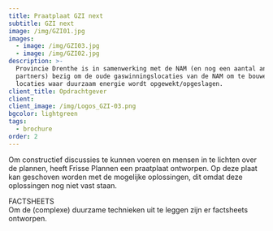 ```yaml
---
title: Praatplaat GZI next
subtitle: GZI next
image: /img/GZI01.jpg
images:
  - image: /img/GZI03.jpg
  - image: /img/GZI02.jpg
description: >-
  Provincie Drenthe is in samenwerking met de NAM (en nog een aantal andere
  partners) bezig om de oude gaswinningslocaties van de NAM om te bouwen tot
  locaties waar duurzaam energie wordt opgewekt/opgeslagen.
client_title: Opdrachtgever
client:
client_image: /img/Logos_GZI-03.png
bgcolor: lightgreen
tags:
  - brochure
order: 2
---
```


Om constructief discussies te kunnen voeren en mensen in te lichten over de plannen, heeft Frisse Plannen een praatplaat ontworpen. Op deze plaat kan geschoven worden met de mogelijke oplossingen, dit omdat deze oplossingen nog niet vast staan. 

FACTSHEETS<br>Om de (complexe) duurzame technieken uit te leggen zijn er factsheets ontworpen.